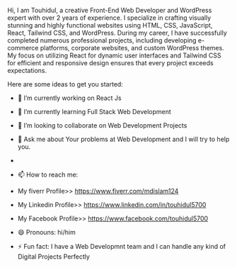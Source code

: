 Hi, I am Touhidul, a creative Front-End Web Developer and WordPress expert with over 2 years of experience. I specialize in crafting visually stunning and highly functional websites using HTML, CSS, JavaScript, React, Tailwind CSS, and WordPress. During my career, I have successfully completed numerous professional projects, including developing e-commerce platforms, corporate websites, and custom WordPress themes. My focus on utilizing React for dynamic user interfaces and Tailwind CSS for efficient and responsive design ensures that every project exceeds expectations.

Here are some ideas to get you started:

- 🔭 I’m currently working on React Js
- 🌱 I’m currently learning Full Stack Web Development
- 👯 I’m looking to collaborate on Web Development Projects
- 💬 Ask me about Your problems at Web Development and I will try to help you.
- 
- 📫 How to reach me:
- My fiverr Profile>> https://www.fiverr.com/mdislam124
- My Linkedin Profile>> https://www.linkedin.com/in/touhidul5700
- My Facebook Profile>> https://www.facebook.com/touhidul5700

  
- 😄 Pronouns: hi/him
- ⚡ Fun fact: I have a Web Developmnt team and I can handle any kind of Digital Projects Perfectly
